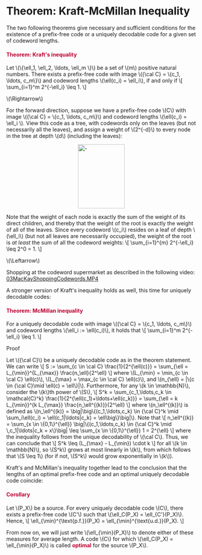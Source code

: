 # Theorem: Kraft-McMillan Inequality

<p>The two following theorems give necessary and sufficient conditions for the existence of a prefix-free code or a uniquely decodable code for a given set of codeword lengths.</p>
<div class="content-box pad-box-mini border border-trbl border-round">
<h4 style="color: #bc0031;"><strong>Theorem: Kraft's inequality</strong></h4>
Let \(\{\ell_1, \ell_2, \ldots, \ell_m \}\) be a set of \(m\) positive natural numbers. There exists a prefix-free code with image \({\cal C} = \{c_1, \ldots, c_m\}\) and codeword lengths \(\ell(c_i) = \ell_i\), if and only if \[ \sum_{i=1}^m 2^{-\ell_i} \leq 1. \]
<p><span class="element_toggler" role="button" aria-controls="group4" aria-label="Toggler" aria-expanded="false"><span class="Button">\(\Rightarrow\)</span></span></p>
<div id="group4" style="">For the forward direction, suppose we have a prefix-free code \(C\) with image \({\cal C} = \{c_1, \ldots, c_m\}\) and codeword lengths \(\ell(c_i) = \ell_i \). View this code as a tree, with codewords only on the leaves (but not necessarily all the leaves), and assign a weight of \(2^{-d}\) to every node in the tree at depth \(d\) (including the leaves):
<p><img style="display: block; margin-left: auto; margin-right: auto;" src="https://canvas.uva.nl/courses/2205/files/207712/preview?verifier=jqDwg3qkygBSbXEpSgKvKR5pQ253L3dhltqYGPUZ" alt="-" width="124" height="170" data-api-endpoint="https://canvas.uva.nl/api/v1/courses/2205/files/207712" data-api-returntype="File"><a class="instructure_file_link" title="proof-kraft.svg" href="https://canvas.uva.nl/courses/2205/files/207712/download?verifier=jqDwg3qkygBSbXEpSgKvKR5pQ253L3dhltqYGPUZ&amp;wrap=1" data-api-endpoint="https://canvas.uva.nl/api/v1/courses/2205/files/207712" data-api-returntype="File"></a></p>
Note that the weight of each node is exactly the sum of the weight of its direct children, and thereby that the weight of the root is exactly the weight of all of the leaves. Since every codeword \(c_i\) resides on a leaf of depth \(\ell_i\) (but not all leaves are necessarily occupied), the weight of the root is <i>at least</i> the sum of all the codeword weights: \[ \sum_{i=1}^{m} 2^{-\ell_i} \leq 2^0 = 1. \]</div>
<p><span class="element_toggler" role="button" aria-controls="group5" aria-label="Toggler" aria-expanded="false"><span class="Button">\(\Leftarrow\)</span></span></p>
<div id="group5" style="">Shopping at the codeword supermarket as described in the following video: <a id="media_comment_maybe" class="instructure_file_link instructure_video_link" title="03MacKayShoppingCodewords.MP4" href="https://canvas.uva.nl/courses/2205/files/190998/download?verifier=dTZeDTTYdf0l2s5N6gkjYDxVva70uXqPIJ9b8IIB&amp;wrap=1" data-api-endpoint="https://canvas.uva.nl/api/v1/courses/2205/files/190998" data-api-returntype="File">03MacKayShoppingCodewords.MP4</a>
</div>
</div>
<p>A stronger version of Kraft's inequality holds as well, this time for uniquely decodable codes:</p>
<div class="content-box pad-box-mini border border-trbl border-round">
<h4 style="color: #bc0031;"><strong>Theorem: McMillan inequality</strong></h4>
For a uniquely decodable code with image \({\cal C} = \{c_1, \ldots, c_m\}\) and codeword lengths \(\ell_i := \ell(c_i)\), it holds that \[ \sum_{i=1}^m 2^{-\ell_i} \leq 1. \]
<p><span class="element_toggler" role="button" aria-controls="group6" aria-label="Toggler" aria-expanded="false"><span class="Button">Proof</span></span></p>
<div id="group6" style="">
<div class="content-box">Let \({\cal C}\) be a uniquely decodable code as in the theorem statement. We can write \[ S := \sum_{c \in \cal C} \frac{1}{2^{\ell(c)}} = \sum_{\ell = L_{\min}}^{L_{\max}} \frac{n_\ell}{2^\ell} \] where \(L_{\min} = \min_{c \in \cal C} \ell(c)\), \(L_{\max} = \max_{c \in \cal C} \ell(c)\), and \(n_{\ell} = |\{c \in {\cal C}\mid \ell(c) = \ell\}|\). Furthermore, for any \(k \in \mathbb{N}\), consider the \(k\)th power of \(S\), \[ S^k = \sum_{c_1,\ldots,c_k \in \mathcal{C}^k} \frac{1}{2^{\ell(c_1)+\ldots+\ell(c_k)}} = \sum_{\ell = k L_{\min}}^{k L_{\max}} \frac{n_\ell^{(k)}}{2^\ell} \] where \(n_\ell^{(k)}\) is defined as \(n_\ell^{(k)} = \big|\big\{(c_1,\ldots,c_k) \in {\cal C}^k \mid \sum_i\ell(c_i) = \ell(c_1|\ldots|c_k) = \ell\big\}\big|\). Note that \[ n_\ell^{(k)} = \sum_{x \in \{0,1\}^{\ell}} \big|\{(c_1,\ldots,c_k) \in {\cal C}^k \mid \,c_1|\ldots|c_k = x\}\big| \leq \sum_{x \in \{0,1\}^{\ell}} 1 = 2^{\ell} \] where the inequality follows from the unique decodability of \(\cal C\). Thus, we can conclude that \[ S^k \leq (L_{\max} - L_{\min}) \cdot k \] for all \(k \in \mathbb{N}\), so \(S^k\) grows at most linearly in \(k\), from which follows that \(S \leq 1\) (for if not, \(S^k\) would grow exponentially in \(k\)).</div>
</div>
</div>
<p>Kraft's and McMillan's inequality together lead to the conclusion that the lengths of an optimal prefix-free code and an optimal uniquely decodable code coincide:</p>
<div class="content-box pad-box-mini border border-trbl border-round">
<h4 style="color: #bc0031;"><strong>Corollary</strong></h4>
Let \(P_X\) be a source. For every uniquely decodable code \(C\), there exists a prefix-free code \(C'\) such that \(\ell_C(P_X) = \ell_{C'}(P_X)\). Hence, \[ \ell_{\min}^{\text{p.f.}}(P_X) = \ell_{\min}^{\text{u.d.}}(P_X). \]</div>
<p>From now on, we will just write \(\ell_{\min}(P_X)\) to denote either of these measures for average length. A code \(C\) for which \(\ell_C(P_X) = \ell_{\min}(P_X)\) is called <span style="color: #bc0031;"><strong>optimal</strong></span> for the source \(P_X\).</p>
